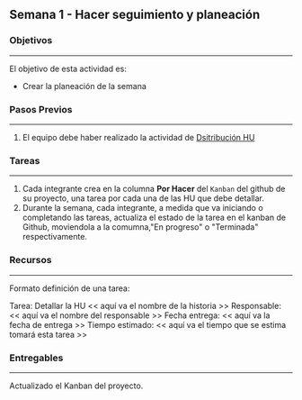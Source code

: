 ## Semana 1 - Hacer seguimiento y planeación




### Objetivos
----
El objetivo de esta actividad es:

* Crear la planeación de la semana 
 
   
### Pasos Previos
----

1. El equipo debe haber realizado la actividad de [Dsitribución HU](https://ticsw.github.io/mt1_guias_proyecto/semanas/semana1/s1_distribucion)


### Tareas
----

1. Cada integrante crea en la columna **Por Hacer** del `Kanban` del github de su proyecto, una tarea por cada una de las HU que debe detallar. 
2. Durante la semana, cada integrante, a medida que va iniciando o completando las tareas, actualiza el 
   estado de la tarea en el kanban de Github, moviendola a la comumna,"En progreso" o "Terminada" respectivamente. 

### Recursos
---

Formato definición de una tarea:

Tarea: Detallar la HU \<\< aquí va el nombre de la historia >>
Responsable: \<\< aquí va el nombre del responsable >>
Fecha entrega: \<\< aquí va la fecha de entrega  >>
Tiempo estimado: \<\< aquí va el tiempo que se estima tomará esta tarea >>

### Entregables
---

Actualizado el Kanban del proyecto.